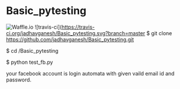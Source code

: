 # Basic_pytesting
![Waffle.io](https://img.shields.io/waffle/label/evancohen/smart-mirror/in%20progress.svg)
![travis-ci](https://travis-ci.org/jadhavganesh/Basic_pytesting.svg?branch=master
$ git clone https://github.com/jadhavganesh/Basic_pytesting.git

$ cd /Basic_pytesting

$ python test_fb.py 

your facebook account is login automata with given vaild email id and password.
